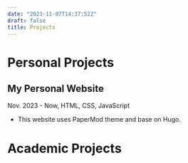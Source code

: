 ```yaml
---
date: "2023-11-07T14:37:52Z"
draft: false
title: Projects
---
```


# Personal Projects

## My Personal Website
Nov. 2023 - Now, HTML, CSS, JavaScript

* This website uses PaperMod theme and base on Hugo.

# Academic Projects
 